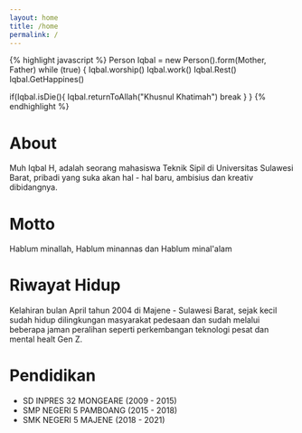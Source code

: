 ```yaml
---
layout: home
title: /home
permalink: /
---
```

{% highlight javascript %}
Person Iqbal = new Person().form(Mother, Father)
while (true) {
  Iqbal.worship()
  Iqbal.work()
  Iqbal.Rest()
  Iqbal.GetHappines()

  if(Iqbal.isDie(){
      Iqbal.returnToAllah("Khusnul Khatimah")
      break
  }
}
{% endhighlight %}

# About
Muh Iqbal H, adalah seorang mahasiswa Teknik Sipil di Universitas Sulawesi Barat, pribadi yang suka akan hal - hal baru, ambisius dan kreativ dibidangnya.

# Motto
Hablum minallah, Hablum minannas dan Hablum minal'alam

# Riwayat Hidup
Kelahiran bulan April tahun 2004 di Majene - Sulawesi Barat, sejak kecil sudah hidup dilingkungan masyarakat pedesaan dan sudah melalui beberapa jaman peralihan seperti perkembangan teknologi pesat dan mental healt Gen Z.

# Pendidikan
- SD INPRES 32 MONGEARE (2009 - 2015)
- SMP NEGERI 5 PAMBOANG (2015 - 2018)
- SMK NEGERI 5 MAJENE (2018 - 2021)
